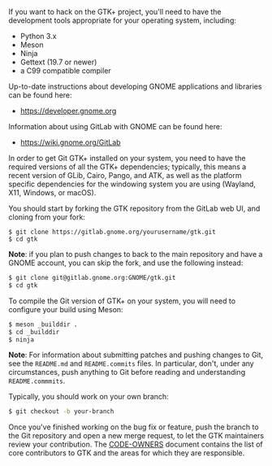 If you want to hack on the GTK+ project, you'll need to have the development
tools appropriate for your operating system, including:

 - Python 3.x
 - Meson
 - Ninja
 - Gettext (19.7 or newer)
 - a C99 compatible compiler

Up-to-date instructions about developing GNOME applications and libraries
can be found here:

 * https://developer.gnome.org

Information about using GitLab with GNOME can be found here:

 * https://wiki.gnome.org/GitLab

In order to get Git GTK+ installed on your system, you need to have the
required versions of all the GTK+ dependencies; typically, this means a
recent version of GLib, Cairo, Pango, and ATK, as well as the platform
specific dependencies for the windowing system you are using (Wayland, X11,
Windows, or macOS).

You should start by forking the GTK repository from the GitLab web UI, and
cloning from your fork:

```ssh
$ git clone https://gitlab.gnome.org/yourusername/gtk.git
$ cd gtk
```

**Note**: if you plan to push changes to back to the main repository and
have a GNOME account, you can skip the fork, and use the following instead:

```sh
$ git clone git@gitlab.gnome.org:GNOME/gtk.git
$ cd gtk
```

To compile the Git version of GTK+ on your system, you will need to
configure your build using Meson:

```sh
$ meson _builddir .
$ cd _builddir
$ ninja
```

**Note**: For information about submitting patches and pushing changes
to Git, see the `README.md` and `README.commits` files. In particular,
don't, under any circumstances, push anything to Git before reading and
understanding `README.commmits`.

Typically, you should work on your own branch:

```sh
$ git checkout -b your-branch
```

Once you've finished working on the bug fix or feature, push the branch
to the Git repository and open a new merge request, to let the GTK
maintainers review your contribution. The [CODE-OWNERS](./docs-CODE-OWNERS)
document contains the list of core contributors to GTK and the areas for
which they are responsible.
